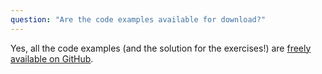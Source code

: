 ```yaml
---
question: "Are the code examples available for download?"
---
```


Yes, all the code examples (and the solution for the exercises!) are [freely available on GitHub](https://github.com/rust-lambda/code-samples).